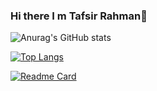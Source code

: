 ### Hi there I m Tafsir Rahman👋

![Anurag's GitHub stats](https://github-readme-stats.vercel.app/api?username=Sheikh-Tafsir&theme=radical&show_icons=true)

[![Top Langs](https://github-readme-stats.vercel.app/api/top-langs/?username=Sheikh-Tafsir&theme=radical)](https://github.com/anuraghazra/github-readme-stats)

[![Readme Card](https://github-readme-stats.vercel.app/api/pin/?username=Sheikh-Tafsir&theme=radical&repo=Sheikh-Tafsir
)](https://github.com/anuraghazra/github-readme-stats)


